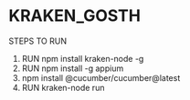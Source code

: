 # KRAKEN_GOSTH
STEPS TO RUN 
1.  RUN npm install kraken-node -g
2.  RUN  npm install -g appium
3.  npm install @cucumber/cucumber@latest
4.  RUN kraken-node run    